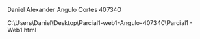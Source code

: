 Daniel Alexander Angulo Cortes
407340

C:\Users\Daniel\Desktop\Parcial1-web1-Angulo-407340\Parcial1 - Web1.html
